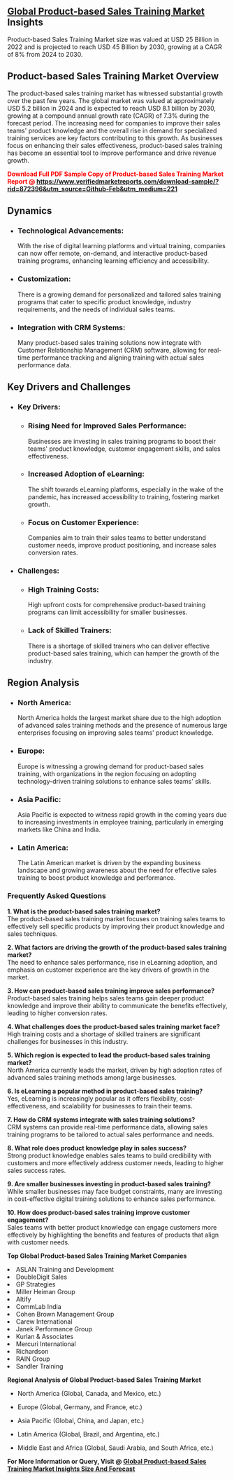<h2><a href="https://www.verifiedmarketreports.com/download-sample/?rid=872396&amp;utm_source=Github&amp;utm_medium=221" target="_blank">Global Product-based Sales Training Market</a> Insights</h2><p>Product-based Sales Training Market size was valued at USD 25 Billion in 2022 and is projected to reach USD 45 Billion by 2030, growing at a CAGR of 8% from 2024 to 2030.</p><p><h2>Product-based Sales Training Market Overview</h2> <p>The product-based sales training market has witnessed substantial growth over the past few years. The global market was valued at approximately USD 5.2 billion in 2024 and is expected to reach USD 8.1 billion by 2030, growing at a compound annual growth rate (CAGR) of 7.3% during the forecast period. The increasing need for companies to improve their sales teams' product knowledge and the overall rise in demand for specialized training services are key factors contributing to this growth. As businesses focus on enhancing their sales effectiveness, product-based sales training has become an essential tool to improve performance and drive revenue growth.</p> <p><strong><p><span class=""><span style="color: #ff0000;"><strong>Download Full PDF Sample Copy of Product-based Sales Training Market Report</strong> @ </span><a href="https://www.verifiedmarketreports.com/download-sample/?rid=872396&amp;utm_source=Github-Feb&amp;utm_medium=221" target="_blank">https://www.verifiedmarketreports.com/download-sample/?rid=872396&amp;utm_source=Github-Feb&amp;utm_medium=221</a></span></p></strong></p> <h2>Dynamics</h2> <ul> <li><h3>Technological Advancements: </h3> With the rise of digital learning platforms and virtual training, companies can now offer remote, on-demand, and interactive product-based training programs, enhancing learning efficiency and accessibility.</li> <li><h3>Customization: </h3> There is a growing demand for personalized and tailored sales training programs that cater to specific product knowledge, industry requirements, and the needs of individual sales teams.</li> <li><h3>Integration with CRM Systems: </h3> Many product-based sales training solutions now integrate with Customer Relationship Management (CRM) software, allowing for real-time performance tracking and aligning training with actual sales performance data.</li> </ul> <h2>Key Drivers and Challenges</h2> <ul> <li><h3>Key Drivers:</h3> <ul> <li> <h3>Rising Need for Improved Sales Performance:</h3> Businesses are investing in sales training programs to boost their teams' product knowledge, customer engagement skills, and sales effectiveness.</li> <li><h3>Increased Adoption of eLearning:</h3> The shift towards eLearning platforms, especially in the wake of the pandemic, has increased accessibility to training, fostering market growth.</li> <li><h3>Focus on Customer Experience:</h3> Companies aim to train their sales teams to better understand customer needs, improve product positioning, and increase sales conversion rates.</li> </ul> </li> <li><h3>Challenges:</h3> <ul> <li><h3>High Training Costs:</h3> High upfront costs for comprehensive product-based training programs can limit accessibility for smaller businesses.</li> <li><h3>Lack of Skilled Trainers:</h3> There is a shortage of skilled trainers who can deliver effective product-based sales training, which can hamper the growth of the industry.</li> </ul> </li> </ul> <h2>Region Analysis</h2> <ul> <li><h3>North America:</h3> North America holds the largest market share due to the high adoption of advanced sales training methods and the presence of numerous large enterprises focusing on improving sales teams' product knowledge.</li> <li><h3>Europe:</h3> Europe is witnessing a growing demand for product-based sales training, with organizations in the region focusing on adopting technology-driven training solutions to enhance sales teams' skills.</li> <li><h3>Asia Pacific:</h3> Asia Pacific is expected to witness rapid growth in the coming years due to increasing investments in employee training, particularly in emerging markets like China and India.</li> <li><h3>Latin America:</h3> The Latin American market is driven by the expanding business landscape and growing awareness about the need for effective sales training to boost product knowledge and performance.</li> </ul> <h3>Frequently Asked Questions</h3> <p><strong>1. What is the product-based sales training market?</strong><br> The product-based sales training market focuses on training sales teams to effectively sell specific products by improving their product knowledge and sales techniques.</p> <p><strong>2. What factors are driving the growth of the product-based sales training market?</strong><br> The need to enhance sales performance, rise in eLearning adoption, and emphasis on customer experience are the key drivers of growth in the market.</p> <p><strong>3. How can product-based sales training improve sales performance?</strong><br> Product-based sales training helps sales teams gain deeper product knowledge and improve their ability to communicate the benefits effectively, leading to higher conversion rates.</p> <p><strong>4. What challenges does the product-based sales training market face?</strong><br> High training costs and a shortage of skilled trainers are significant challenges for businesses in this industry.</p> <p><strong>5. Which region is expected to lead the product-based sales training market?</strong><br> North America currently leads the market, driven by high adoption rates of advanced sales training methods among large businesses.</p> <p><strong>6. Is eLearning a popular method in product-based sales training?</strong><br> Yes, eLearning is increasingly popular as it offers flexibility, cost-effectiveness, and scalability for businesses to train their teams.</p> <p><strong>7. How do CRM systems integrate with sales training solutions?</strong><br> CRM systems can provide real-time performance data, allowing sales training programs to be tailored to actual sales performance and needs.</p> <p><strong>8. What role does product knowledge play in sales success?</strong><br> Strong product knowledge enables sales teams to build credibility with customers and more effectively address customer needs, leading to higher sales success rates.</p> <p><strong>9. Are smaller businesses investing in product-based sales training?</strong><br> While smaller businesses may face budget constraints, many are investing in cost-effective digital training solutions to enhance sales performance.</p> <p><strong>10. How does product-based sales training improve customer engagement?</strong><br> Sales teams with better product knowledge can engage customers more effectively by highlighting the benefits and features of products that align with customer needs.</p> </p><p><strong>Top Global Product-based Sales Training Market Companies</strong></p><div data-test-id=""><p><li>ASLAN Training and Development</li><li> DoubleDigit Sales</li><li> GP Strategies</li><li> Miller Heiman Group</li><li> Altify</li><li> CommLab India</li><li> Cohen Brown Management Group</li><li> Carew International</li><li> Janek Performance Group</li><li> Kurlan & Associates</li><li> Mercuri International</li><li> Richardson</li><li> RAIN Group</li><li> Sandler Training</li></p><div><strong>Regional Analysis of&nbsp;Global Product-based Sales Training Market</strong></div><ul><li dir="ltr"><p dir="ltr">North America&nbsp;(Global, Canada, and Mexico, etc.)</p></li><li dir="ltr"><p dir="ltr">Europe (Global, Germany, and France, etc.)</p></li><li dir="ltr"><p dir="ltr">Asia Pacific&nbsp;(Global, China, and Japan, etc.)</p></li><li dir="ltr"><p dir="ltr">Latin America&nbsp;(Global, Brazil, and Argentina, etc.)</p></li><li dir="ltr">Middle East and Africa&nbsp;(Global, Saudi Arabia, and South Africa, etc.)</li></ul><p><strong>For More Information or Query, Visit @&nbsp;</strong><strong><a href="https://www.verifiedmarketreports.com/product/product-based-sales-training-market/?utm_source=Github&amp;utm_medium=221" target="_blank">Global Product-based Sales Training Market Insights Size And Forecast</a></strong></p></div>
